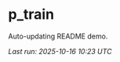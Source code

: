 # p_train

Auto-updating README demo.

<!--START_SECTION:status-->
_Last run: 2025-10-16 10:23 UTC_
<!--END_SECTION:status-->












































































































































































































































































































































































































































































































































































































































































































































































































































































































































































































































































































































































































































































































































